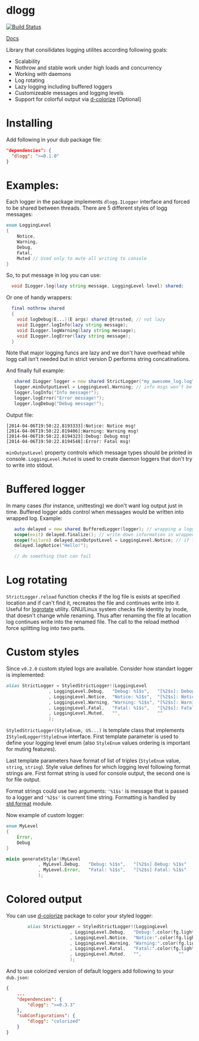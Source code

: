 dlogg
=====

[![Build Status](https://travis-ci.org/NCrashed/dlogg.svg?branch=master)](https://travis-ci.org/NCrashed/dlogg)

[Docs](http://ncrashed.github.io/dlogg/index.html)

Library that consilidates logging utilites according following goals:
* Scalability
* Nothrow and stable work under high loads and concurrency
* Working with daemons
* Log rotating 
* Lazy logging including buffered loggers
* Customizeable messages and logging levels
* Support for colorful output via [d-colorize](https://github.com/yamadapc/d-colorize) [Optional]

Installing
===========
Add following in your dub package file:
```Json
"dependencies": {
  "dlogg": ">=0.1.0"
}
```

Examples:
========
Each logger in the package implements `dlogg.ILogger` interface and forced to be shared between threads. There are 5 different styles of logg messages:
```D
enum LoggingLevel
{
    Notice,
    Warning,
    Debug,
    Fatal,
    Muted // Used only to mute all writing to console
}
```

So, to put message in log you can use:
```D
  void ILogger.log(lazy string message, LoggingLevel level) shared;
```
Or one of handy wrappers:
```D
  final nothrow shared
  {
    void logDebug(E...)(E args) shared @trusted; // not lazy
    void ILogger.logInfo(lazy string message);
    void ILogger.logWarning(lazy string message);
    void ILogger.logError(lazy string message);
  }
```
Note that major logging funcs are lazy and we don't have overhead while logg call isn't needed but in strict version D performs string concatinations.

And finally full example:
```D
   shared ILogger logger = new shared StrictLogger("my_awesome_log.log");
   logger.minOutputLevel = LoggingLevel.Warning; // info msgs won't be printed in console 
   logger.logInfo("Info message!");
   logger.logError("Error message!");
   logger.logDebug("Debug message!");
```
Output file:
```
[2014-04-06T19:50:22.8193333]:Notice: Notice msg!
[2014-04-06T19:50:22.819406]:Warning: Warning msg!
[2014-04-06T19:50:22.8194323]:Debug: Debug msg!
[2014-04-06T19:50:22.8194548]:Error: Fatal msg!
```

`minOutputLevel` property controls which message types should be printed in console. `LoggingLevel.Muted` is used to create daemon loggers that don't try to write into stdout.

Buffered logger
===============
In many cases (for instance, unittesting) we don't want log output just in time. Buffered logger adds control when messages would be written into wrapped log. Example:
```D
   auto delayed = new shared BufferedLogger(logger); // wrapping a logger
   scope(exit) delayed.finalize(); // write down information in wrapped logger
   scope(failure) delayed.minOutputLevel = LoggingLevel.Notice; // if failed, spam in console
   delayed.logNotice("Hello!");

   // do something that can fail
```

Log rotating
============
`StrictLogger.reload` function checks if the log file is exists at specified location and if can't find it, recreates the file and continues write into it. Useful for [logrotate](http://linuxcommand.org/man_pages/logrotate8.html) utility. GNU/Linux system checks file identity by inode, that doesn't change while renaming. Thus after renaming the file at location log continues write into the renamed file. The call to the reload method force splitting log into two parts.

Custom styles
=============
Since `v0.2.0` custom styled logs are available. Consider how standart logger is implemented:
```D
alias StrictLogger = StyledStrictLogger!(LoggingLevel
                , LoggingLevel.Debug,   "Debug: %1$s",   "[%2$s]: Debug: %1$s"
                , LoggingLevel.Notice,  "Notice: %1$s",  "[%2$s]: Notice: %1$s"
                , LoggingLevel.Warning, "Warning: %1$s", "[%2$s]: Warning: %1$s"
                , LoggingLevel.Fatal,   "Fatal: %1$s",   "[%2$s]: Fatal: %1$s"
                , LoggingLevel.Muted,   "",              ""
                );
```

`StyledStrictLogger(StyleEnum, US...)` is template class that implements `IStyledLogger!StyleEnum` interface. First template parameter is used to define your logging level enum (also `StyleEnum` values ordering is important for muting features).

Last template parameters have format of list of triples (`StyleEnum` value, `string`, `string`). Style value
defines for which logging level following format strings are. First format string is used
for console output, the second one is for file output.

Format strings could use two arguments: `'%1$s'` is message that is passed to a logger and
`'%2$s'` is current time string. Formatting is handled by [std.format](http://dlang.org/phobos/std_format.html) module. 

Now example of custom logger:
```D
enum MyLevel
{
    Error,
    Debug
}

mixin generateStyle!(MyLevel
            , MyLevel.Debug,   "Debug: %1$s",   "[%2$s] Debug: %1$s"
            , MyLevel.Error,   "Fatal: %1$s",   "[%2$s] Fatal: %1$s"
            );
```

Colored output
===============
You can use [d-colorize](https://github.com/yamadapc/d-colorize) package to color your styled logger:
```D
        alias StrictLogger = StyledStrictLogger!(LoggingLevel
                        , LoggingLevel.Debug,   "Debug:".color(fg.light_magenta) ~ " %1$s",   "[%2$s]: Debug: %1$s"
                        , LoggingLevel.Notice,  "Notice:".color(fg.light_green) ~ " %1$s",  "[%2$s]: Notice: %1$s"
                        , LoggingLevel.Warning, "Warning:".color(fg.light_yellow) ~ " %1$s", "[%2$s]: Warning: %1$s"
                        , LoggingLevel.Fatal,   "Fatal:".color(fg.light_red) ~ " %1$s",   "[%2$s]: Fatal: %1$s"
                        , LoggingLevel.Muted,   "",              ""
                        );
```

And to use colorized version of default loggers add following to your `dub.json`:
```JSON
{
	...
	"dependencies": {
		"dlogg": ">=0.3.3"
	},
	"subConfigurations": {
		"dlogg": "colorized"
	}
}
```
